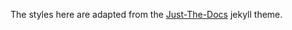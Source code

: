 The styles here are adapted from the [Just-The-Docs](https://github.com/just-the-docs/just-the-docs) jekyll theme. 
